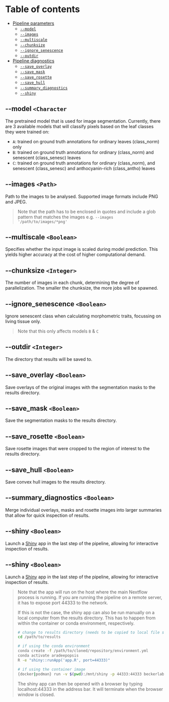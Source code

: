 # Table of contents

* [Pipeline parameters](#main)
    * [`--model`](#--model)
    * [`--images`](#--images)
    * [`--multiscale`](#--multiscale)
    * [`--chunksize`](#--chunksize)
    * [`--ignore_senescence`](#--ignore_senescence)
    * [`--outdir`](#--outdir)
* [Pipeline diagnostics](#diagnostics)
    * [`--save_overlay`](#--save_overlay)
    * [`--save_mask`](#--save_mask)
    * [`--save_rosette`](#--save_rosette)
    * [`--save_hull`](#--save_hull)
    * [`--summary_diagnostics`](#--summary_diagnostics)
    * [`--shiny`](#--shiny)

## --model `<Character`

The pretrained model that is used for image segmentation. Currently, there are 3 available models that will classify pixels based on the leaf classes they were trained on:

* `A`: trained on ground truth annotations for ordinary leaves (class_norm) only
* `B`: trained on ground truth annotations for ordinary (class_norm) and senescent (class_senesc) leaves
* `C`: trained on ground truth annotations for ordinary (class_norm), and senescent (class_senesc) and anthocyanin-rich (class_antho) leaves

## --images `<Path>`

Path to the images to be analysed. Supported image formats include PNG and JPEG.

> Note that the path has to be enclosed in quotes and include a glob pattern that matches the images e.g. `--images '/path/to/images/*png'`

## --multiscale `<Boolean>`

Specifies whether the input image is scaled during model prediction. This yields higher accuracy at the cost of higher computational demand.

## --chunksize `<Integer>`

The number of images in each chunk, determining the degree of parallelization.
The smaller the chunksize, the more jobs will be spawned.

## --ignore_senescence `<Boolean>`

Ignore senescent class when calculating morphometric traits, focussing on living tissue only.

> Note that this only affects models `B` & `C` 

## --outdir `<Integer>`

The directory that results will be saved to.

## --save_overlay `<Boolean>`

Save overlays of the original images with the segmentation masks to the results directory.

## --save_mask `<Boolean>`

Save the segmentation masks to the results directory.

## --save_rosette `<Boolean>`

Save rosette images that were cropped to the region of interest to the results directory.

## --save_hull `<Boolean>`

Save convex hull images to the results directory.

## --summary_diagnostics `<Boolean>`

Merge individual overlays, masks and rosette images into larger summaries that allow for quick inspection of results.

## --shiny `<Boolean>`

Launch a [Shiny](https://shiny.rstudio.com/) app in the last step of the pipeline, allowing for interactive inspection of results. 

## --shiny `<Boolean>`

Launch a [Shiny](https://shiny.rstudio.com/) app in the last step of the pipeline, allowing for interactive inspection of results. 

> Note that the app will run on the host where the main Nextflow process is running.
> If you are running the pipeline on a remote server, it has to expose port 44333 to the network.
>
> If this is not the case, the shiny app can also be run manually on a local computer from the results directory.
> This has to happen from within the container or conda environment, respectively.
> ```bash
> # change to results directory (needs to be copied to local file system first)
> cd /path/to/results
>
> # if using the conda environment
> conda create -f /path/to/cloned/repository/environment.yml
> conda activate aradeepopsis
> R -e "shiny::runApp('app.R', port=44333)"
>
> # if using the container image
> {docker|podman} run -v $(pwd):/mnt/shiny -p 44333:44333 beckerlab/aradeepopsis:latest R -e "shiny::runApp('/mnt/shiny/app.R', port=44333, host='0.0.0.0')"
> ```
> The shiny app can then be opened with a browser by typing localhost:44333 in the address bar. It will terminate when the browser window is closed.